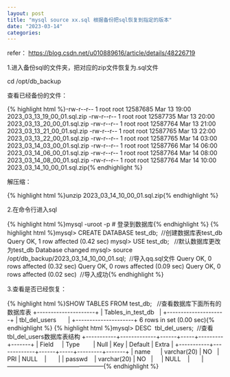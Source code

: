 ```yaml
---
layout: post
title: "mysql source xx.sql 根据备份把sql恢复到指定的版本"
date: "2023-03-14"
categories: 
---
```

<p>refer： <a href="https://blog.csdn.net/u010889616/article/details/48226719">https://blog.csdn.net/u010889616/article/details/48226719</a></p>
<p>1.进入备份sql的文件夹，把对应的zip文件恢复为.sql文件</p>
<p>cd /opt/db_backup</p>
<p>查看已经备份的文件：</p>
{% highlight html %}-rw-r--r-- 1 root root 12587685 Mar 13 19:00 2023_03_13_19_00_01.sql.zip
-rw-r--r-- 1 root root 12587735 Mar 13 20:00 2023_03_13_20_00_01.sql.zip
-rw-r--r-- 1 root root 12587764 Mar 13 21:00 2023_03_13_21_00_01.sql.zip
-rw-r--r-- 1 root root 12587765 Mar 13 22:00 2023_03_13_22_00_01.sql.zip
-rw-r--r-- 1 root root 12587765 Mar 14 03:00 2023_03_14_03_00_01.sql.zip
-rw-r--r-- 1 root root 12587766 Mar 14 06:00 2023_03_14_06_00_01.sql.zip
-rw-r--r-- 1 root root 12587764 Mar 14 08:00 2023_03_14_08_00_01.sql.zip
-rw-r--r-- 1 root root 12587764 Mar 14 10:00 2023_03_14_10_00_01.sql.zip{% endhighlight %}
<p>解压缩：</p>
{% highlight html %}unzip 2023_03_14_10_00_01.sql.zip{% endhighlight %}
<p>2.在命令行进入sql</p>
{% highlight html %}mysql -uroot -p  # 登录到数据库{% endhighlight %}
{% highlight html %}mysql&gt; CREATE DATABASE test_db;&nbsp; //创建数据库表test_db
Query OK, 1 row affected (0.42 sec)
mysql&gt; USE test_db;&nbsp;&nbsp; //默认数据库更改为test_db
Database changed
mysql&gt; source /opt/db_backup/2023_03_14_10_00_01.sql;&nbsp; //导入qq.sql文件
Query OK, 0 rows affected (0.32 sec)
Query OK, 0 rows affected (0.09 sec)
Query OK, 0 rows affected (0.02 sec)&nbsp; //导入成功{% endhighlight %}
<p>3.查看是否已经恢复：</p>
{% highlight html %}SHOW TABLES FROM test_db;&nbsp;&nbsp; //查看数据库下面所有的数据库表
+---------------------+
| Tables_in_test_db&nbsp;&nbsp; |
+---------------------+
| tbl_del_users&nbsp;&nbsp;&nbsp;&nbsp;&nbsp;&nbsp; |
+---------------------+
6 rows in set (0.00 sec){% endhighlight %}
{% highlight html %}mysql&gt; DESC&nbsp; tbl_del_users;&nbsp; //查看tbl_del_users数据库表结构
+-----------+-------------+------+-----+---------+-------+
| Field&nbsp;&nbsp;&nbsp;&nbsp; | Type&nbsp;&nbsp;&nbsp;&nbsp;&nbsp;&nbsp;&nbsp; | Null | Key | Default | Extra |
+-----------+-------------+------+-----+---------+-------+
| name&nbsp;&nbsp;&nbsp;&nbsp;&nbsp; | varchar(20) | NO&nbsp;&nbsp; | PRI | NULL&nbsp;&nbsp;&nbsp; |&nbsp;&nbsp;&nbsp;&nbsp;&nbsp;&nbsp; |
| passwd&nbsp;&nbsp;&nbsp; | varchar(20) | NO&nbsp;&nbsp; |&nbsp;&nbsp;&nbsp;&nbsp; | NULL&nbsp;&nbsp;&nbsp; |&nbsp;&nbsp;&nbsp;&nbsp;&nbsp;&nbsp; |
&mdash;&mdash;&mdash;&mdash;&mdash;&mdash;&mdash;&mdash;&mdash;&mdash;&mdash;&mdash;&mdash;&mdash;&mdash;&mdash;{% endhighlight %}
